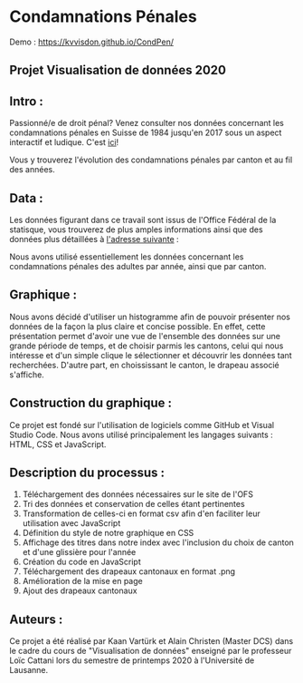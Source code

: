 <h1>Condamnations Pénales</h1>
 
Demo : https://kvvisdon.github.io/CondPen/


<h2>Projet Visualisation de données 2020</h2>



<h2>Intro :</h2>

Passionné/e de droit pénal? Venez consulter nos données concernant les condamnations pénales en Suisse de 1984 jusqu'en 2017 sous un aspect interactif et ludique. C'est [ici](https://kvvisdon.github.io/CondPen/)!

Vous y trouverez l'évolution des condamnations pénales par canton et au fil des années.



<h2>Data :</h2>

Les données figurant dans ce travail sont issus de l'Office Fédéral de la statisque, vous trouverez de plus amples informations ainsi que des données plus détaillées à [l'adresse suivante](https://www.bfs.admin.ch/bfs/fr/home/statistiques/catalogues-banques-donnees/tableaux.assetdetail.8946563.html) : 

Nous avons utilisé essentiellement les données concernant les condamnations pénales des adultes par année, ainsi que par canton.



<h2>Graphique :</h2>

Nous avons décidé d'utiliser un histogramme afin de pouvoir présenter nos données de la façon la plus claire et concise possible. En effet, cette présentation permet d'avoir une vue de l'ensemble des données sur une grande période de temps, et de choisir parmis les cantons, celui qui nous intéresse et d'un simple clique le sélectionner et découvrir les données tant recherchées. D'autre part, en choississant le canton, le drapeau associé s'affiche. 



<h2>Construction du graphique :</h2>

Ce projet est fondé sur l'utilisation de logiciels comme GitHub et Visual Studio Code. Nous avons utilisé principalement les langages suivants : HTML, CSS et JavaScript.



<h2>Description du processus :</h2>

1) Téléchargement des données nécessaires sur le site de l'OFS
2) Tri des données et conservation de celles étant pertinentes
3) Transformation de celles-ci en format csv afin d'en faciliter leur utilisation avec JavaScript
4) Définition du style de notre graphique en CSS
5) Affichage des titres dans notre index avec l'inclusion du choix de canton et d'une glissière pour l'année
6) Création du code en JavaScript
7) Téléchargement des drapeaux cantonaux en format .png
8) Amélioration de la mise en page
9) Ajout des drapeaux cantonaux



<h2>Auteurs :</h2>

Ce projet a été réalisé par Kaan Vartürk et Alain Christen (Master DCS) dans le cadre du cours de "Visualisation de données" enseigné par le professeur Loïc Cattani lors du semestre de printemps 2020 à l'Université de Lausanne.
